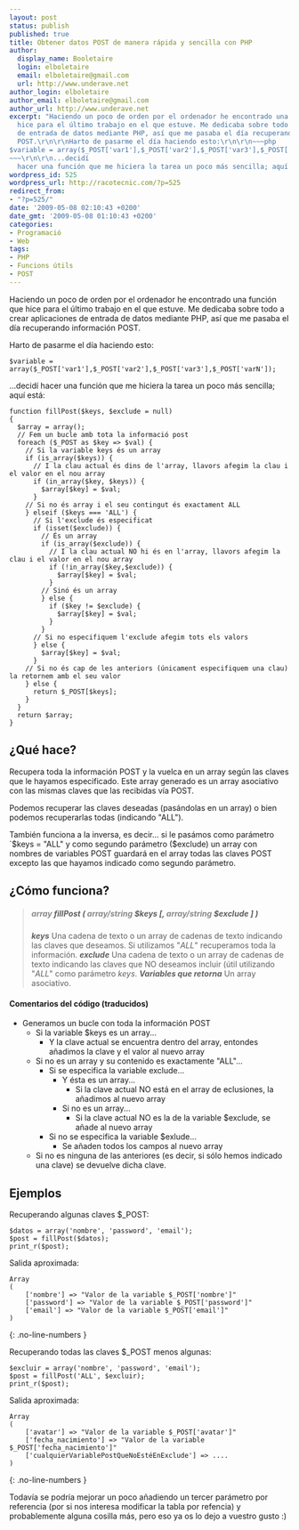 ```yaml
---
layout: post
status: publish
published: true
title: Obtener datos POST de manera rápida y sencilla con PHP
author:
  display_name: Booletaire
  login: elboletaire
  email: elboletaire@gmail.com
  url: http://www.underave.net
author_login: elboletaire
author_email: elboletaire@gmail.com
author_url: http://www.underave.net
excerpt: "Haciendo un poco de orden por el ordenador he encontrado una función que
  hice para el último trabajo en el que estuve. Me dedicaba sobre todo a crear aplicaciones
  de entrada de datos mediante PHP, así que me pasaba el día recuperando información
  POST.\r\n\r\nHarto de pasarme el día haciendo esto:\r\n\r\n~~~php
$variable = array($_POST['var1'],$_POST['var2'],$_POST['var3'],$_POST['varN']);
~~~\r\n\r\n...decidí
  hacer una función que me hiciera la tarea un poco más sencilla; aquí está:\r\n\r\n"
wordpress_id: 525
wordpress_url: http://racotecnic.com/?p=525
redirect_from:
- "?p=525/"
date: '2009-05-08 02:10:43 +0200'
date_gmt: '2009-05-08 01:10:43 +0200'
categories:
- Programació
- Web
tags:
- PHP
- Funcions útils
- POST
---
```


Haciendo un poco de orden por el ordenador he encontrado una función que hice
para el último trabajo en el que estuve. Me dedicaba sobre todo a crear
aplicaciones de entrada de datos mediante PHP, así que me pasaba el día
recuperando información POST.

Harto de pasarme el día haciendo esto:

~~~php?start_inline=1
$variable = array($_POST['var1'],$_POST['var2'],$_POST['var3'],$_POST['varN']);
~~~

...decidí hacer una función que me hiciera la tarea un poco más sencilla; aquí está:

~~~php?start_inline=1
function fillPost($keys, $exclude = null)
{
  $array = array();
  // Fem un bucle amb tota la informació post
  foreach ($_POST as $key => $val) {
    // Si la variable keys és un array
    if (is_array($keys)) {
      // I la clau actual és dins de l'array, llavors afegim la clau i el valor en el nou array
      if (in_array($key, $keys)) {
        $array[$key] = $val;
      }
    // Si no és array i el seu contingut és exactament ALL
    } elseif ($keys === 'ALL') {
      // Si l'exclude és especificat
      if (isset($exclude)) {
        // És un array
        if (is_array($exclude)) {
          // I la clau actual NO hi és en l'array, llavors afegim la clau i el valor en el nou array
          if (!in_array($key,$exclude)) {
            $array[$key] = $val;
          }
        // Sinó és un array
        } else {
          if ($key != $exclude) {
            $array[$key] = $val;
          }
        }
      // Si no especifiquem l'exclude afegim tots els valors
      } else {
        $array[$key] = $val;
      }
    // Si no és cap de les anteriors (únicament especifiquem una clau) la retornem amb el seu valor
    } else {
      return $_POST[$keys];
    }
  }
  return $array;
}
~~~

## ¿Qué hace?

Recupera toda la información POST y la vuelca en un array según las claves que le hayamos especificado. Este array generado es un array asociativo con las mismas claves que las recibidas vía POST.

Podemos recuperar las claves deseadas (pasándolas en un array) o bien podemos recuperarlas todas (indicando "ALL").

También funciona a la inversa, es decir... si le pasámos como parámetro `$keys = "ALL" y como segundo parámetro ($exclude) un array con nombres de variables POST guardará en el array todas las claves POST excepto las que hayamos indicado como segundo parámetro.

## ¿Cómo funciona?

<blockquote>
  <h5><em><span style="color: #888888;">array</span> fillPost ( <span style="color: #888888;">array/string</span> $keys [, <span style="color: #888888;">array/string</span> $exclude ] )</em></h5>
  <strong><em>keys</em></strong>
  Una cadena de texto o un array de cadenas de texto indicando las claves que deseamos. Si utilizamos "<em>ALL</em>" recuperamos toda la información.
  <strong><em>exclude</em></strong>
  Una cadena de texto o un array de cadenas de texto indicando las claves que NO deseamos incluir (útil utilizando "<em>ALL</em>" como parámetro <em>keys</em>.
  <strong><em>Variables que retorna</em></strong>
  Un array asociativo.
</blockquote>

#### Comentarios del código (traducidos)

- Generamos un bucle con toda la información POST
  + Si la variable $keys es un array...
    * Y la clave actual se encuentra dentro del array, entondes añadimos la clave y el valor al nuevo array</li>
  + Si no es un array y su contenido es exactamente "ALL"...
    * Si se especifica la variable exclude...
      - Y ésta es un array...
        + Si la clave actual NO está en el array de eclusiones, la añadimos al nuevo array</li>
      - Si no es un array...
        + Si la clave actual NO es la de la variable $exclude, se añade al nuevo array</li>
    * Si no se especifica la variable $exlude...
      - Se añaden todos los campos al nuevo array</li>
  + Si no es ninguna de las anteriores (es decir, si sólo hemos indicado una clave) se devuelve dicha clave.

## Ejemplos

Recuperando algunas claves $_POST:

~~~php?start_inline=1
$datos = array('nombre', 'password', 'email');
$post = fillPost($datos);
print_r($post);
~~~

Salida aproximada:

    Array
    (
        ['nombre'] => "Valor de la variable $_POST['nombre']"
        ['password'] => "Valor de la variable $_POST['password']"
        ['email'] => "Valor de la variable $_POST['email']"
    )
{: .no-line-numbers }

Recuperando todas las claves $_POST menos algunas:

~~~php?start_inline=1
$excluir = array('nombre', 'password', 'email');
$post = fillPost('ALL', $excluir);
print_r($post);
~~~

Salida aproximada:

    Array
    (
        ['avatar'] => "Valor de la variable $_POST['avatar']"
        ['fecha_nacimiento'] => "Valor de la variable $_POST['fecha_nacimiento']"
        ['cualquierVariablePostQueNoEstéEnExclude'] => ....
    )
{: .no-line-numbers }

Todavía se podría mejorar un poco añadiendo un tercer parámetro por referencia (por si nos interesa modificar la tabla por refencia) y probablemente alguna cosilla más, pero eso ya os lo dejo a vuestro gusto :)
